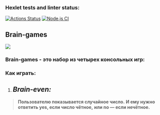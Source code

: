 ### Hexlet tests and linter status:
[![Actions Status](https://github.com/usernaimandrey/frontend-project-lvl1/workflows/hexlet-check/badge.svg)](https://github.com/usernaimandrey/frontend-project-lvl1/actions)
[![Node.js CI](https://github.com/usernaimandrey/frontend-project-lvl1/actions/workflows/node.js.yml/badge.svg)](https://github.com/usernaimandrey/frontend-project-lvl1/actions/workflows/node.js.yml)
## **Brain-games**
<a href="https://codeclimate.com/github/usernaimandrey/frontend-project-lvl1/maintainability"><img src="https://api.codeclimate.com/v1/badges/96bd2726f3fc9b72a08b/maintainability" /></a>

### **Brain-games** - это набор из четырех консольных игр:
### Как играть:
1. ## *Brain-even:*
> **Пользователю показывается случайное число.** 
> **И ему нужно ответить yes, если число чётное,** 
> **или no — если нечётное.**

